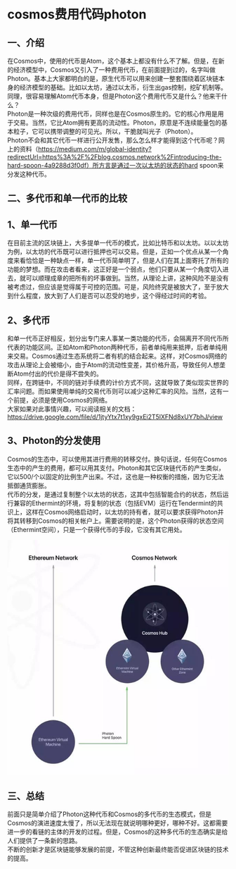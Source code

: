 # cosmos费用代码photon
## 一、介绍
在Cosmos中，使用的代币是Atom，这个基本上都没有什么不了解。但是，在新的经济模型中，Cosmos又引入了一种费用代币，在前面提到过的，名字叫做Photon。基本上大家都明白的是，原生代币可以用来创建一整套围绕着区块链本身的经济模型的基础。比如以太坊，通过以太币，衍生出gas控制，挖矿机制等。同理，很容易理解Atom代币本身，但是Photon这个费用代币又是什么？他来干什么？
</br>
Photon是一种次级的费用代币，同样也是在Cosmos原生的。它的核心作用是用于交易。当然，它比Atom拥有更高的流动性。Photon，原意是不连续能量包的基本粒子，它可以携带调整的可见光。所以，干脆就叫光子（Photon）。
</br>
Photon不会和其它代币一样进行公开发售，那么怎么样才能得到这个代币呢？网上的资料（https://medium.com/m/global-identity?redirectUrl=https%3A%2F%2Fblog.cosmos.network%2Fintroducing-the-hard-spoon-4a9288d3f0df）所方言是通过一次以太坊的状态的hard spoon来分发这种代币。
</br>

## 二、多代币和单一代币的比较
## 1、单一代币
在目前主流的区块链上，大多提单一代币的模式，比如比特币和以太坊。以以太坊为例，以太坊的代币既可以进行抵押也可以交易。但是，正如一个优点从某一个角度来看恰恰是一种缺点一样，单一代币简单明了，但是人们在其上面寄托了所有的功能的梦想。而在攻击者看来，这正好是一个弱点，他们只要从某一个角度切入进去，就可以顺理成章的把所有的坏事做到。当然，从理论上讲，这种风险不是没有被考虑过，但应该是觉得属于可控的范围。可是，风险终究是被放大了，至于放大到什么程度，放大到了人们是否可以忍受的地步，这个得经过时间的考验。
</br>

## 2、多代币
和单一代币正好相反，划分出专门来人事某一类功能的代币，会隔离开不同代币所代表的功能区间。正如Atom和Photon两种代币，前者单纯用来抵押，后者单纯用来交易。Cosmos通过生态系统将二者有机的结合起来。这样，对Cosmos网络的攻击从理论上会被缩小，由于Atom的流动性变差，其价格升高，导致任何人想垄断Atom付出的代价是得不尝失的。
</br>
同样，在跨链中，不同的链对手续费的计价方式不同，这就导致了类似现实世界的汇率问题。而如果使用单纯的交易代币则可以减少这种汇率的风险。当然，这有一个前提，必须是使用Cosmos的网络。
</br>
大家如果对此事情兴趣，可以阅读相关的文档：
</br>
https://drive.google.com/file/d/1jtyYtx7t1xy9gxEi2T5lXFNd8xUY7bhJ/view
</br>
## 3、Photon的分发使用
Cosmos的生态中，可以使用其进行费用的转移交付。换句话说，任何在Cosmos生态中的产生的费用，都可以用其支付。Photon和其它区块链代币的产生类似，它以500/个以固定的比例生产出来。不过，这也是一种权衡的措施，因为它无法抵御通货膨胀。
</br>
代币的分发，是通过复制整个以太坊的状态，这其中包括智能合约的状态，然后运行兼容的Ethermint的环境，将复制的状态（包括EVM）运行在Tendermint的共识上，这样在Cosmos网络启动时，以太坊的持有者，就可以要求获得Photon并将其转移到Cosmos的相关帐户上。需要说明的是，这个Photon获得的状态空间（Ethermint空间），只是一个获得代币的手段，它没有其它用处。
</br>

![photon](img/photon.jpg)
</br>

## 三、总结
前面只是简单介绍了Photon这种代币和Cosmos的多代币的生态模式，但是Cosmos的演进速度太慢了，所以无法现在就说明哪种更好，哪种不好。这都需要进一步的看链的主体的开发的过程。但是，Cosmos的这种多代币的生态确实是给人们提供了一条新的思路。
</br>
不断的创新才是区块链能够发展的前提，不管这种创新最终能否促进区块链的技术的提高。
</br>

